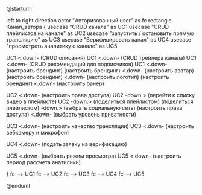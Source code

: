 ﻿@startuml

left to right direction
actor "Авторизованный user" as fc
rectangle Канал_автора {
  usecase "CRUD канала" as UC1 
  usecase "CRUD плейлистов на канале" as UC2
  usecase "запустить / остановить прямую трансляцию" as UC3
  usecase "Верифицировать канал" as UC4
  usecase "просмотреть аналитику о канале" as UC5


UC1 <.down- (CRUD описания) 
UC1 <.down- (CRUD трейлера канала)
UC1 <.down- (CRUD рекомендаций для подписчиков)
UC1 <.down- (настроить брендинг) 
(настроить брендинг) <.down- (настроить аватар)
(настроить брендинг) <.down- (настроить логотип)
(настроить брендинг) <.down- (настроить банер)

UC2 <.down-  (настроить права доступа)
UC2 -down.>  (перейти к списку видео в плейлисте)
UC2 -down.>  (поделиться плейлистом)
(поделиться плейлистом) -down.> (выбрать социальную сеть)
(настроить права доступа) <.down- (выбрать уровень приватности)

UC3 <.down- (настроить качество трансляции)
UC3 <.down- (настроить вебкамеру и микрофон)

UC4 <.down- (подать заявку на верификацию)

UC5 <.down-  (выбрать режим просмотра)
UC5 <.down-  (настроить период рассчета анатилики)



}
fc --> UC1 
fc --> UC2
fc --> UC3
fc --> UC4
fc --> UC5

@enduml